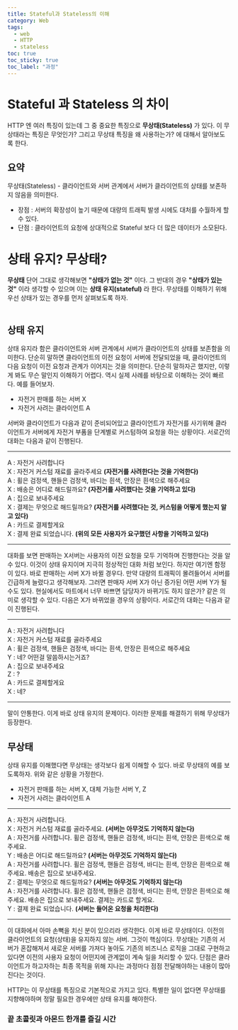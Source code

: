 ```yaml
---
title: Stateful과 Stateless의 이해
category: Web
tags:
  - web
  - HTTP
  - stateless
toc: true
toc_sticky: true
toc_label: "과정"
---
```


# Stateful 과 Stateless 의 차이

HTTP 엔 여러 특징이 있는데 그 중 중요한 특징으로 **무상태(Stateless)** 가 있다. 이 무상태라는 특징은 무엇인가? 그리고 무상태 특징을 왜 사용하는가? 에 대해서 알아보도록 한다.

## 요약

무상태(Stateless) - 클라이언트와 서버 관계에서 서버가 클라이언트의 상태를 보존하지 않음을 의미한다.

- 장점 : 서버의 확장성이 높기 때문에 대량의 트래픽 발생 시에도 대처를 수월하게 할 수 있다.
- 단점 : 클라이언트의 요청에 상대적으로 Stateful 보다 더 많은 데이터가 소모된다.
  <br>

# 상태 유지? 무상태?

**무상태** 단어 그대로 생각해보면 **"상태가 없는 것"** 이다. 그 반대의 경우 **"상태가 있는 것"** 이라 생각할 수 있으며 이는 **상태 유지(stateful)** 라 한다. 무상태를 이해하기 위해 우선 상태가 있는 경우를 먼저 살펴보도록 하자.
<br>
<br>

## 상태 유지

상태 유지라 함은 클라이언트와 서버 관계에서 서버가 클라이언트의 상태를 보존함을 의미한다. 단순히 말하면 클라이언트의 이전 요청이 서버에 전달되었을 때, 클라이언트의 다음 요청이 이전 요청과 관계가 이어지는 것을 의미한다. 단순히 말하자곤 했지만, 이렇게 봐도 무슨 말인지 이해하기 어렵다. 역시 실제 사례를 바탕으로 이해하는 것이 빠르다. 예를 들어보자.

- 자전거 판매를 하는 서버 X
- 자전거 사려는 클라이언트 A

서버와 클라이언트가 다음과 같이 준비되어있고 클라이언트가 자전거를 사기위해 클라이언트가 서버에게 자전거 부품을 단계별로 커스텀하여 요청을 하는 상황이다. 서로간의 대화는 다음과 같이 진행된다.

---

A : 자전거 사려합니다  
X : 자전거 커스텀 재료를 골라주세요 **(자전거를 사려한다는 것을 기억한다)**
<br>
A : 휠은 검정색, 핸들은 검정색, 바디는 흰색, 안장은 흰색으로 해주세요  
X : 배송은 어디로 해드릴까요? **(자전거를 사려했다는 것을 기억하고 있다)**
<br>
A : 집으로 보내주세요  
X : 결제는 무엇으로 해드릴까요? **(자전거를 사려했다는 것, 커스텀을 어떻게 했는지 알고 있다)**
<br>
A : 카드로 결제할게요  
X : 결제 완료 되었습니다. **(위의 모든 사용자가 요구했던 사항을 기억하고 있다)**

---

대화를 보면 판매하는 X서버는 사용자의 이전 요청을 모두 기억하며 진행한다는 것을 알 수 있다. 이것이 상태 유지이며 지극히 정상적인 대화 처럼 보인다. 하지만 여기엔 함정이 있다. 바로 판매하는 서버 X가 바뀔 경우다. 만약 대량의 트래픽이 몰려들어서 서버를 긴급하게 늘렸다고 생각해보자. 그러면 판매자 서버 X가 아닌 증가된 어떤 서버 Y가 될 수도 있다. 현실에서도 마트에서 너무 바쁘면 담당자가 바뀌기도 하지 않은가? 같은 의미로 생각할 수 있다. 다음은 X가 바뀌었을 경우의 상황이다. 서로간의 대화는 다음과 같이 진행된다.

---

A : 자전거 사려합니다  
X : 자전거 커스텀 재료를 골라주세요
<br>
A : 휠은 검정색, 핸들은 검정색, 바디는 흰색, 안장은 흰색으로 해주세요  
Y : 네? 어떤걸 말씀하시는거죠?
<br>
A : 집으로 보내주세요  
Z : ?
<br>
A : 카드로 결제할게요  
X : 네?

---

말이 안통한다. 이게 바로 상태 유지의 문제이다. 이러한 문제를 해결하기 위해 무상태가 등장한다.
<br>

## 무상태

상태 유지를 이해했다면 무상태는 생각보다 쉽게 이해할 수 있다. 바로 무상태의 예를 보도록하자. 위와 같은 상황을 가정한다.

- 자전거 판매를 하는 서버 X, 대체 가능한 서버 Y, Z
- 자전거 사려는 클라이언트 A

---

A : 자전거 사려합니다.  
X : 자전거 커스텀 재료를 골라주세요. **(서버는 아무것도 기억하지 않는다)**
<br>
A : 자전거를 사려합니다. 휠은 검정색, 핸들은 검정색, 바디는 흰색, 안장은 흰색으로 해주세요.  
Y : 배송은 어디로 해드릴까요? **(서버는 아무것도 기억하지 않는다)**
<br>
A : 자전거를 사려합니다. 휠은 검정색, 핸들은 검정색, 바디는 흰색, 안장은 흰색으로 해주세요. 배송은 집으로 보내주세요.  
Z : 결제는 무엇으로 해드릴까요? **(서버는 아무것도 기억하지 않는다)**
<br>
A : 자전거를 사려합니다. 휠은 검정색, 핸들은 검정색, 바디는 흰색, 안장은 흰색으로 해주세요. 배송은 집으로 보내주세요. 결제는 카드로 할게요.  
Y : 결제 완료 되었습니다. **(서버는 들어온 요청을 처리한다)**

---

이 대화에서 아마 손뼉을 치신 분이 있으리라 생각한다. 이게 바로 무상태이다. 이전의 클라이언트의 요청(상태)을 유지하지 않는 서버. 그것이 핵심이다. 무상태는 기존의 서버가 혼잡해져서 새로운 서버를 가져다 놓아도 기존의 비즈니스 로직을 그대로 구현하고 있다면 이전의 사용자 요청이 어떤지에 관계없이 계속 일을 처리할 수 있다. 단점은 클라이언트가 하고자하는 최종 목적을 위해 지나는 과정마다 점점 전달해야하는 내용이 많아진다는 것이다.

HTTP는 이 무상태를 특징으로 기본적으로 가지고 있다. 특별한 일이 없다면 무상태를 지향해야하며 정말 필요한 경우에만 상태 유지를 해야한다.

### 끝 초콜릿과 아몬드 한개를 즐길 시간
